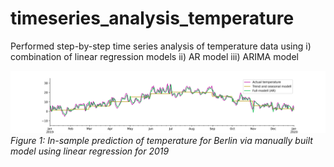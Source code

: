 # timeseries_analysis_temperature
Performed step-by-step time series analysis of temperature data using i) combination of linear regression models ii) AR model iii) ARIMA model 

<img src="https://github.com/piwi3/timeseries_analysis_temperature/blob/main/images/prediction_2019.png"><br/>
_Figure 1: In-sample prediction of temperature for Berlin via manually built model using linear regression for 2019_
